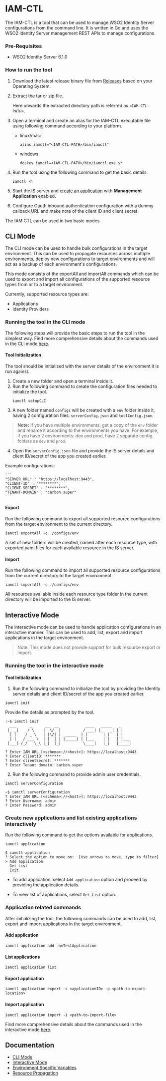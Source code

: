 # IAM-CTL

The IAM-CTL is a tool that can be used to manage WSO2 Identity Server configurations from the command line. It is written in Go and uses the WSO2 Identity Server management REST APIs to manage configurations.

### Pre-Requisites
* WSO2 Identity Server 6.1.0 

### How to run the tool 

1. Download the latest release binary file from [Releases](https://github.com/wso2-extensions/identity-tools-cli/releases)
 based on your Operating System.

2. Extract the tar or zip file.

    Here onwards the extracted directory path is referred as ```<IAM-CTL-PATH>```.

3. Open a terminal and create an alias for the IAM-CTL executable file using following command according to your platform.
   * linux/mac:
 
       ```
       alias iamctl="<IAM-CTL-PATH>/bin/iamctl" 
       ```

   * windows

       ```
       doskey iamctl=<IAM-CTL-PATH>/bin/iamctl.exe $*
       ```
 
4. Run the tool using the following command to get the basic details.
    ```
    iamctl -h
    ```
5. Start the IS server and [create an application](https://is.docs.wso2.com/en/6.1.0/guides/applications/register-sp) with **Management Application** enabled.
6. Configure Oauth inbound authentication configuration with a dummy callback URL and make note of the client ID and client secret.


The IAM CTL can be used in two basic modes.
## CLI Mode

The CLI mode can be used to handle bulk configurations in the target environment. This can be used to propagate resources across multiple environments, deploy new configurations to target environments and will act as a backup of each environment's configurations.

This mode consists of the exportAll and importAll commands which can be used to export and import all configurations of the supported resource types from or to a target environment. 

Currently, supported resource types are: 
* Applications
* Identity Providers

### Running the tool in the CLI mode
The following steps will provide the basic steps to run the tool in the simplest way. Find more comprehensive details about the commands used in the CLI mode [here](docs/cli-mode.md).

#### Tool Initialization
The tool should be initialized with the server details of the environment it is run against.
1. Create a new folder and open a terminal inside it.
2. Run the following command to create the configuration files needed to initialize the tool.
    ```
    iamctl setupCLI
    ```
3. A new folder named ```configs``` will be created with a ```env``` folder inside it, having 2 configuration files: ```serverConfig.json``` and ```toolConfig.json```.
> **Note:** If you have multiple environments, get a copy of the ```env``` folder and rename it according to the environments you have. For example, if you have 2 environments: dev and prod, have 2 separate config folders as ```dev``` and ```prod```. 
4. Open the ```serverConfig.json``` file and provide the IS server details and client ID/secret of the app you created earlier.

Example configurations:

    ```
    "SERVER_URL" : "https://localhost:9443",
    "CLIENT-ID" : "********",
    "CLIENT-SECRET" : "********",
    "TENANT-DOMAIN" : "carbon.super"
    ```

#### Export
Run the following command to export all supported resource configurations from the target environment to the current directory.
```
iamctl exportAll -c ./configs/env
```
A set of new folders will be created, named after each resource type, with exported yaml files for each available resource in the IS server.

#### Import
Run the following command to import all supported resource configurations from the current directory to the target environment.
```
iamctl importAll -c ./configs/env
```
All resources available inside each resource type folder in the current directory will be imported to the IS server.

## Interactive Mode
The interactive mode can be used to handle application configurations in an interactive manner. This can be used to add, list, export and import applications in the target environment.
> Note: This mode does not provide support for bulk resource export or import.

### Running the tool in the interactive mode
#### Tool Initialization
1. Run the following command to initialize the tool by providing the Identity server details and client ID/secret of the app you created earlier.
```
iamctl init
```
Provide the details as prompted by the tool.
```
:~$ iamctl init
  ___      _      __  __            ____   _____   _     
 |_ _|    / \    |  \/  |          / ___| |_   _| | |    
  | |    / _ \   | |\/| |  _____  | |       | |   | |    
  | |   / ___ \  | |  | | |_____| | |___    | |   | |___ 
 |___| /_/   \_\ |_|  |_|          \____|   |_|   |_____|
      
? Enter IAM URL [<schema>://<host>]: https://localhost:9443                                                   
? Enter clientID: *******
? Enter clientSecret: *******
? Enter Tenant domain: carbon.super
```
2. Run the following command to provide admin user credentials.
```
iamctl serverConfiguration
```
```
~$ iamctl serverConfiguration
? Enter IAM URL [<schema>://<host>]: https://localhost:9443
? Enter Username: admin
? Enter Password: admin
```

### Create new applications and list existing applications interactively
Run the following command to get the options available for applications.
```
iamctl application
```
```
$ iamctl application                                                      
? Select the option to move on:  [Use arrows to move, type to filter]
> Add application
  Get List
  Exit
```
* To add application, select ```Add application``` option and proceed by providing the application details.

* To view list of applications, select ```Get List``` option.

### Application related commands
After initializing the tool, the following commands can be used to add, list, export and import applications in the target environment.
#### Add application
```
iamctl application add -n=TestApplication 
```
#### List applications
```
iamctl application list
```
#### Export application
```
iamctl application export -s <applicationID> -p <path-to-export-location>
```
#### Import application
```
iamctl application import -i <path-to-import-file>
```
Find more comprehensive details about the commands used in the interactive mode [here](docs/interactive-mode.md).

## Documentation

* [CLI Mode](docs/cli-mode.md)
* [Interactive Mode](docs/interactive-mode.md)
* [Environment Specific Variables](docs/env-specific-variables.md)
* [Resource Propagation](docs/resource-propagation.md)